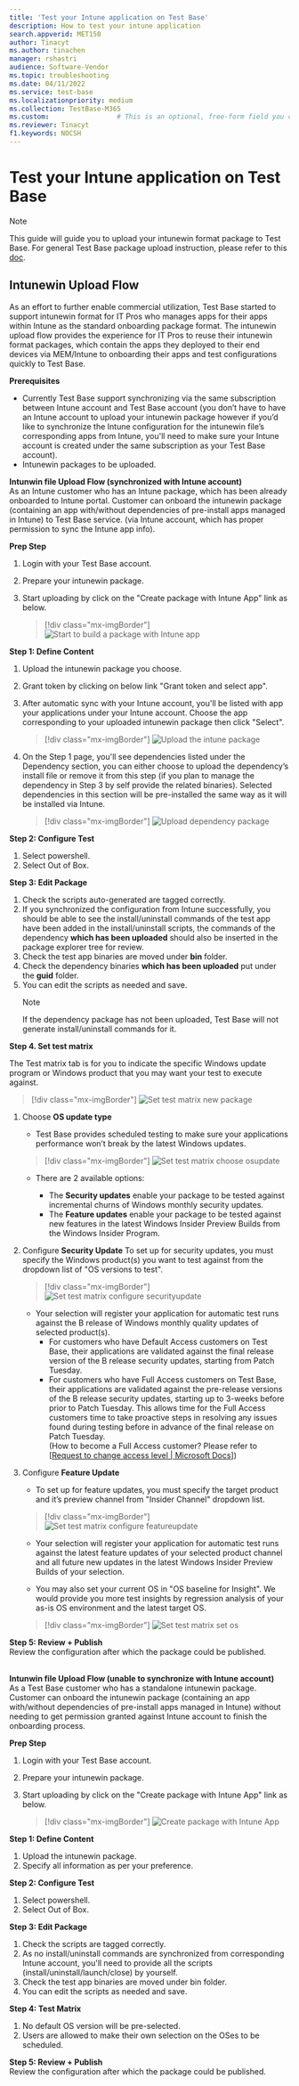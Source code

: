 ```yaml
---
title: 'Test your Intune application on Test Base'
description: How to test your intune application
search.appverid: MET150
author: Tinacyt
ms.author: tinachen
manager: rshastri
audience: Software-Vendor
ms.topic: troubleshooting
ms.date: 04/11/2022
ms.service: test-base
ms.localizationpriority: medium
ms.collection: TestBase-M365
ms.custom:                 # This is an optional, free-form field you can use to define your own collection of articles. If you have more than one value, format as a bulleted list. This field truncates to something like 144 characters (inclusive of spaces) so keep it short.
ms.reviewer: Tinacyt
f1.keywords: NOCSH
---
```


# Test your Intune application on Test Base 
  > [!Note] 
  > This guide will guide you to upload your intunewin format package to Test Base. For general Test
Base package upload instruction, please refer to this [doc](https://microsoft.sharepoint.com/:w:/t/AzureSUVPCoreTeam/EeHQIT3qA0FKqBDWI5TzmzgBiH2Syz39o5VbY2kdugMn4A?e=Rk1KD9).

## Intunewin Upload Flow
As an effort to further enable commercial utilization, Test Base started to support intunewin format for IT Pros who manages apps for their apps within Intune as the standard onboarding package format. The intunewin upload flow provides the experience for IT Pros to reuse their intunewin format packages, which contain the apps they deployed to their end devices via MEM/Intune to onboarding their apps and test configurations quickly to Test Base. 

**Prerequisites**
  - Currently Test Base support synchronizing via the same subscription between Intune account and Test Base account (you don’t have to have an Intune account to upload your intunewin package however if you’d like to synchronize the Intune configuration for the intunewin file’s corresponding apps from Intune, you'll need to make sure your Intune account is created under the same subscription as your Test Base account).
  - Intunewin packages to be uploaded. 

**Intunwin file Upload Flow (synchronized with Intune account)** <br/>
As an Intune customer who has an Intune package, which has been already onboarded to Intune portal. Customer can onboard the intunewin package (containing an app with/without dependencies of pre-install apps managed in Intune) to Test Base service. (via Intune account, which has proper permission to sync the Intune app info).

**Prep Step**
1. Login with your Test Base account.
2. Prepare your intunewin package.
3. Start uploading by click on the "Create package with Intune App"  link as below.
    
    > [!div class="mx-imgBorder"] 
    > ![Start to build a package with Intune app](Media/testintuneapplication01.png) 


**Step 1: Define Content**
1. Upload the intunewin package you choose.
2. Grant token by clicking on below link "Grant token and select app".
3. After automatic sync with your Intune account, you'll be listed with app your applications under your Intune account. Choose the app corresponding to your uploaded intunewin package then click "Select".
    
    > [!div class="mx-imgBorder"] 
    > ![Upload the intune package](Media/testintuneapplication02.png) 


5. On the Step 1 page, you'll see dependencies listed under the Dependency section, you can either choose to upload the dependency’s install file or remove it from this step (if you plan to manage the dependency in Step 3 by self provide the related binaries). Selected dependencies in this section will be pre-installed the same way as it will be installed via Intune.
    
    > [!div class="mx-imgBorder"] 
    > ![Upload dependency package](Media/testintuneapplication03.png) 


**Step 2: Configure Test**
1. Select powershell.
2. Select Out of Box.


**Step 3: Edit Package**
1. Check the scripts auto-generated are tagged correctly.
2. If you synchronized the configuration from Intune successfully, you should be able to see the install/uninstall commands of the test app have been added in the install/uninstall scripts, the commands of the dependency **which has been uploaded** should also be inserted in the package explorer tree for review.
3. Check the test app binaries are moved under **bin** folder.
4. Check the dependency binaries **which has been uploaded** put under the **guid** folder.
5. You can edit the scripts as needed and save.
    > [!Note] 
    > If the dependency package has not been uploaded, Test Base will not generate install/uninstall commands for it.  


**Step 4. Set test matrix**

The Test matrix tab is for you to indicate the specific Windows update program or Windows product that you may want your test to execute against.

   > [!div class="mx-imgBorder"]
   > ![Set test matrix new package](Media/settestmatrix01-newpackage.png)

1. Choose **OS update type**
   - Test Base provides scheduled testing to make sure your applications performance won’t break by the latest Windows updates. 

   > [!div class="mx-imgBorder"]
   > ![Set test matrix choose osupdate](Media/settestmatrix02-chooseosupdate.png)

   - There are 2 available options:
   
     - The **Security updates** enable your package to be tested against incremental churns of Windows monthly security updates.
     - The **Feature updates** enable your package to be tested against new features in the latest Windows Insider Preview Builds from the Windows Insider Program.

2. Configure **Security Update**
   To set up for security updates, you must specify the Windows product(s) you want to test against from the dropdown list of "OS versions to test".

   > [!div class="mx-imgBorder"]
   > ![Set test matrix configure securityupdate](Media/settestmatrix03-configuresecurityupdate.png)

   - Your selection will register your application for automatic test runs against the B release of Windows monthly quality updates of selected product(s).
     - For customers who have Default Access customers on Test Base, their applications are validated against the final release version of the B release security              updates, starting from Patch Tuesday.
     - For customers who have Full Access customers on Test Base, their applications are validated against the pre-release versions of the B release security                  updates, starting up to 3-weeks before prior to Patch Tuesday. This allows time for the Full Access customers time to take proactive steps in resolving any            issues found during testing before in advance of the final release on Patch Tuesday.  
       (How to become a Full Access customer? Please refer to [[Request to change access level | Microsoft Docs](https://docs.microsoft.com/microsoft-365/test-base/accesslevel?view=o365-worldwide)])

3. Configure **Feature Update**
   - To set up for feature updates, you must specify the target product and it’s preview channel from "Insider Channel" dropdown list.

   > [!div class="mx-imgBorder"]
   > ![Set test matrix configure featureupdate](Media/settestmatrix04-configurefeatureupdate.png)

   - Your selection will register your application for automatic test runs against the latest feature updates of your selected product channel and all future new            updates in the latest Windows Insider Preview Builds of your selection.

   - You may also set your current OS in "OS baseline for Insight". We would provide you more test insights by regression analysis of your as-is OS environment and the      latest target OS.

   > [!div class="mx-imgBorder"]
   > ![Set test matrix set os](Media/settestmatrix05-setos.png)  


**Step 5: Review + Publish** <br/>
Review the configuration after which the package could be published.<br/><br/>


**Intunwin file Upload Flow (unable to synchronize with Intune account)** <br/>
As a Test Base customer who has a standalone intunewin package. Customer can onboard the intunewin package (containing an app with/without dependencies of pre-install apps managed in Intune) without needing to get permission granted against Intune account to finish the onboarding process.

**Prep Step**
1. Login with your Test Base account.
2. Prepare your intunewin package.
3. Start uploading by click on the "Create package with Intune App" link as below.
    
    > [!div class="mx-imgBorder"] 
    > ![Create package with Intune App](Media/testintuneapplication04.png) 


**Step 1: Define Content**
1. Upload the intunewin package.
2. Specify all information as per your preference.


**Step 2: Configure Test**
1. Select powershell.
2. Select Out of Box.


**Step 3: Edit Package**
1. Check the scripts are tagged correctly.
2. As no install/uninstall commands are synchronized from corresponding Intune account, you'll need to provide all the scripts (install/uninstall/launch/close) by yourself.
3. Check the test app binaries are moved under bin folder.
4. You can edit the scripts as needed and save.


**Step 4: Test Matrix**
1. No default OS version will be pre-selected.
2. Users are allowed to make their own selection on the OSes to be scheduled.


**Step 5: Review + Publish** <br/>
Review the configuration after which the package could be published.




